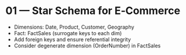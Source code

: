 # 01 — Star Schema for E‑Commerce

- Dimensions: Date, Product, Customer, Geography
- Fact: FactSales (surrogate keys to each dim)
- Add foreign keys and ensure referential integrity
- Consider degenerate dimension (OrderNumber) in FactSales
